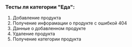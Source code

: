 ### Тесты ля категории "Еда":
1. Добавление продукта
2. Получение инфорамации о продукте с ошибкой 404
3. Данные о добавленном продукте
4. Удаление продукта
5. Получение категории продукта
